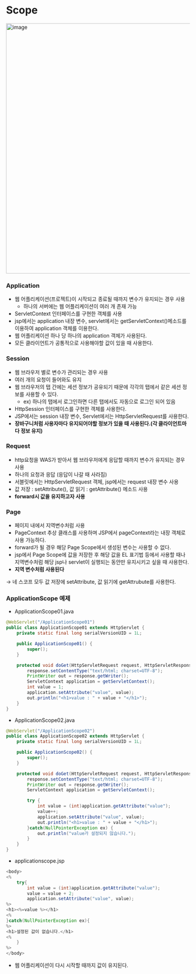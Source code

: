 # Scope

<img width="683" alt="image" src="https://github.com/alswp006/23-winter-project-study/assets/102672547/94d2e7a7-607b-4694-8e6c-497afd40316b">

### Application

- 웹 어플리케이션(프로젝트)이 시작되고 종료될 때까지 변수가 유지되는 경우 사용
    - 하나의 서버에는 웹 어플리케이션이 여러 개 존재 가능
- ServletContext 인터페이스를 구현한 객체를 사용
- jsp에서는 application 내장 변수, servlet에서는 getServletContext()메소드를 이용하여 application 객체를 이용한다.
- 웹 어플리케이션 하나 당 하나의 application 객체가 사용된다.
- 모든 클라이언트가 공통적으로 사용해야할 값이 있을 때 사용한다.

### Session

- 웹 브라우저 별로 변수가 관리되는 경우 사용
- 여러 개의 요청이 들어와도 유지
- 웹 브라우저의 탭 간에는 세션 정보가 공유되기 때문에 각각의 탭에서 같은 세션 정보를 사용할 수 있다.
    - ex) 하나의 탭에서 로그인하면 다른 탭에서도 자동으로 로그인 되어 있음
- HttpSession 인터페이스를 구현한 객체를 사용한다.
- JSP에서는 session 내장 변수, Servlet에서는 HttpServletRequest를 사용한다.
- **장바구니처럼 사용자마다 유지되어야할 정보가 있을 때 사용된다.(각 클라이언트마다 정보 유지)**

### Request

- http요청을 WAS가 받아서 웹 브라우저에게 응답할 때까지 변수가 유지되는 경우 사용
- 하나의 요청과 응답 (응답이 나갈 때 사라짐)
- 서블릿에서는 HttpServletRequest 객체, jsp에서는 request 내장 변수 사용
- 값 저장 : setAttribute(), 값 읽기 : getAttribute() 메소드 사용
- **forward시 값을 유지하고자 사용**

### Page

- 페이지 내에서 지역변수처럼 사용
- PageContext 추상 클래스를 사용하며 JSP에서 pageContext라는 내장 객체로 사용 가능하다.
- forward가 될 경우 해당 Page Scope에서 생성된 변수는 사용할 수 없다.
- jsp에서 Page Scope에 값을 저장한 후 해당 값을 EL 표기법 등에서 사용할 때나 지역변수처럼 해당 jsp나 servlet이 실행되는 동안만 유지시키고 싶을 때 사용한다.
- **지역 변수처럼 사용된다**

→ 네 스코프 모두 값 저장에 setAttribute, 값 읽기에 getAttrubute를 사용한다.

### ApplicationScope 예제

- ApplicationScope01.java

```java
@WebServlet("/ApplicationScope01")
public class ApplicationScope01 extends HttpServlet {
    private static final long serialVersionUID = 1L;

    public ApplicationScope01() {
        super();
    }

    protected void doGet(HttpServletRequest request, HttpServletResponse response) throws ServletException, IOException {
        response.setContentType("text/html; charset=UTF-8");
        PrintWriter out = response.getWriter();
        ServletContext application = getServletContext();
        int value = 1;
        application.setAttribute("value", value);
        out.println("<h1>value : " + value + "</h1>");
    }
}
```

- ApplicationScope02.java

```java
@WebServlet("/ApplicationScope02")
public class ApplicationScope02 extends HttpServlet {
    private static final long serialVersionUID = 1L;

    public ApplicationScope02() {
        super();
    }

    protected void doGet(HttpServletRequest request, HttpServletResponse response) throws ServletException, IOException {
        response.setContentType("text/html; charset=UTF-8");
        PrintWriter out = response.getWriter();
        ServletContext application = getServletContext();

        try {
            int value = (int)application.getAttribute("value");
            value++;
            application.setAttribute("value", value);
            out.println("<h1>value : " + value + "</h1>");
        }catch(NullPointerException ex) {
            out.println("value가 설정되지 않습니다.");
        }
    }
}
```

- applicationscope.jsp

```java
<body>
<%
    try{
        int value = (int)application.getAttribute("value");
        value = value + 2;
        application.setAttribute("value", value);
%>
<h1><%=value %></h1>
<%
}catch(NullPointerException ex){
%>
<h1>설정된 값이 없습니다.</h1>
<%
    }
%>
</body>
```

- 웹 어플리케이션이 다시 시작할 때까지 값이 유지된다.
